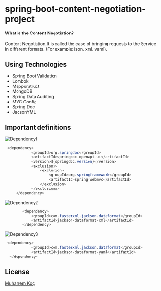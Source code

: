 # spring-boot-content-negotiation-project

#### What is the Content Negotiation?

Content Negotiation,It is called the case of bringing requests to the Service in different formats. (For example: json, xml, yaml).

## Using Technologies

- Spring Boot Validation
- Lombok
- Mapperstruct
- MongoDB
- Spring Data Auditing
- MVC Config
- Spring Doc
- JacsonYML

## Important definitions


![Dependency1](https://user-images.githubusercontent.com/80245013/137122297-9f3dc8b2-2743-40f0-ad9a-a4551826b544.png)



``` java 
 <dependency>
            <groupId>org.springdoc</groupId>
            <artifactId>springdoc-openapi-ui</artifactId>
            <version>${springdoc.version}</version>
            <exclusions>
                <exclusion>
                    <groupId>org.springframework</groupId>
                    <artifactId>spring-webmvc</artifactId>
                </exclusion>
            </exclusions>
     </dependency>
```



![Dependency2](https://user-images.githubusercontent.com/80245013/137122255-82859027-31d4-4a68-ab14-f98415abc1bd.png)



``` java 
        <dependency>
            <groupId>com.fasterxml.jackson.dataformat</groupId>
            <artifactId>jackson-dataformat-xml</artifactId>
        </dependency>
 ```
 
 
 ![Dependency3](https://user-images.githubusercontent.com/80245013/137122176-cf495a29-7aee-4460-a122-eca3d12cebf5.png)

       
``` java 
 <dependency>
            <groupId>com.fasterxml.jackson.dataformat</groupId>
            <artifactId>jackson-dataformat-yaml</artifactId>
  </dependency>
```
  

## License
[Muharrem Koç](https://github.com/muharremkoc)
